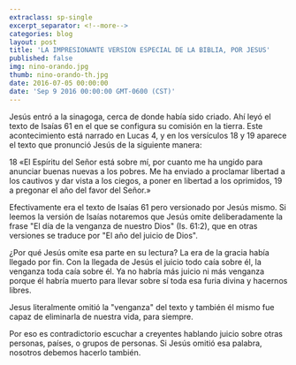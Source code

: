 ```yaml
---
extraclass: sp-single
excerpt_separator: <!--more-->
categories: blog
layout: post
title: 'LA IMPRESIONANTE VERSION ESPECIAL DE LA BIBLIA, POR JESUS'
published: false
img: nino-orando.jpg
thumb: nino-orando-th.jpg
date: 2016-07-05 00:00:00
date: 'Sep 9 2016 00:00:00 GMT-0600 (CST)'
---
```

Jesús entró a la sinagoga, cerca de donde había sido criado. Ahí leyó el texto de Isaías 61 en el que se configura su comisión en la tierra. Este acontecimiento está narrado en Lucas 4, y en los versículos 18 y 19 aparece el texto que pronunció Jesús de la siguiente manera:

18 «El Espíritu del Señor está sobre mí,
por cuanto me ha ungido
para anunciar buenas nuevas a los pobres.
Me ha enviado a proclamar libertad a los cautivos
y dar vista a los ciegos,
a poner en libertad a los oprimidos,
19 a pregonar el año del favor del Señor.»

Efectivamente era el texto de Isaías 61 pero versionado por Jesús mismo. Si leemos la versión de Isaías notaremos que Jesús omite deliberadamente la frase "El día de la venganza de nuestro Dios" (Is. 61:2), que en otras versiones se traduce por "El año del juicio de Dios".

¿Por qué Jesús omite esa parte en su lectura? La era de la gracia había llegado por fin. Con la llegada de Jesús el juicio todo caía sobre él, la venganza toda caía sobre él. Ya no habría más juicio ni más venganza porque él habría muerto para llevar sobre sí toda esa furia divina y hacernos libres.

Jesus literalmente omitió la "venganza" del texto y también él mismo fue capaz de eliminarla de nuestra vida, para siempre.

Por eso es contradictorio escuchar a creyentes hablando juicio sobre otras personas, países, o grupos de personas. Si Jesús omitió esa palabra, nosotros debemos hacerlo también.
